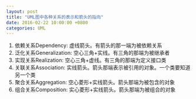 ```yaml
---
layout: post
title: "UML图中各种关系的表示和箭头的指向"
date: 2016-02-22 10:00:00 +0800
categories: UML
---
```


1. 依赖关系Dependency: 虚线箭头。有箭头的那一端为被依赖关系
2. 泛化关系Generalization: 空心三角+实线。有三角的那端为被继承者
3. 实现关系Realization: 空心三角+虚线。有三角的那端为定义接口类
4. 关联关系Association: 实线箭头。箭头那端表示被引用的对象。一个类要知道另一个类
5. 聚合关系Aggregation: 空心菱形+实线箭头。箭头那端为被包含的对象
6. 组合关系Composition: 实心菱形+实线箭头。箭头那端为被组合的对象
